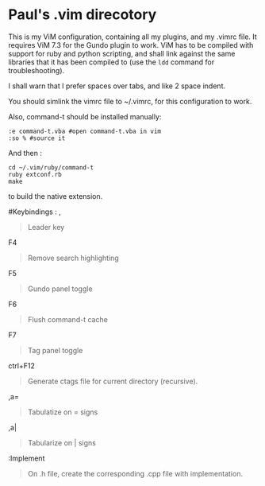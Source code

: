 # Paul's .vim direcotory

This is my ViM configuration, containing all my plugins, and my .vimrc file.
It requires ViM 7.3 for the Gundo plugin to work. ViM has to be compiled with
support for ruby and python scripting, and shall link against the same libraries
that it has been compiled to (use the  ``ldd`` command for troubleshooting).

I shall warn that I prefer spaces over tabs, and like 2 space indent.

You should simlink the vimrc file to ~/.vimrc, for this configuration to work.

Also, command-t should be installed manually:

    :e command-t.vba #open command-t.vba in vim
    :so % #source it

And then :

    cd ~/.vim/ruby/command-t
    ruby extconf.rb
    make

to build the native extension.

#Keybindings :
,

> Leader key

F4

> Remove search highlighting

F5

> Gundo panel toggle

F6

> Flush command-t cache

F7

> Tag panel toggle

ctrl+F12

> Generate ctags file for current directory (recursive).

,a=

> Tabulatize on = signs

,a|

> Tabularize on | signs

:Implement

> On .h file, create the corresponding .cpp file with implementation.

